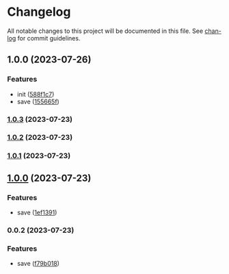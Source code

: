 # Changelog

All notable changes to this project will be documented in this file. See [chan-log](https://github.com/conventional-changelog/chan-log) for commit guidelines.

## 1.0.0 (2023-07-26)


### Features

* init ([588f1c7](https://github.com/YanPanMichael/rpack/commit/588f1c7caca7446f34a3b77920a101c28d4f18ca))
* save ([155665f](https://github.com/YanPanMichael/rpack/commit/155665f2a9a89cc1c27f8f3d4ab51f1e0414b23c))

### [1.0.3](https://github.com/YanPanMichael/cpack/compare/v1.0.2...v1.0.3) (2023-07-23)

### [1.0.2](https://github.com/YanPanMichael/cpack/compare/v1.0.1...v1.0.2) (2023-07-23)

### [1.0.1](https://github.com/YanPanMichael/cpack/compare/v1.0.0...v1.0.1) (2023-07-23)

## [1.0.0](https://github.com/YanPanMichael/cpack/compare/v0.0.2...v1.0.0) (2023-07-23)


### Features

* save ([1ef1391](https://github.com/YanPanMichael/cpack/commit/1ef1391e7d14baf90d9b9c23af94a173cb699f60))

### 0.0.2 (2023-07-23)


### Features

* save ([f79b018](https://github.com/YanPanMichael/cpack/commit/f79b0188003c1e0b0f96776727a809402b3f5dbb))
